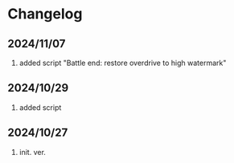 # Changelog

## 2024/11/07  
1. added script "Battle end: restore overdrive to high watermark"

## 2024/10/29  
1. added script

## 2024/10/27
1. init. ver.



